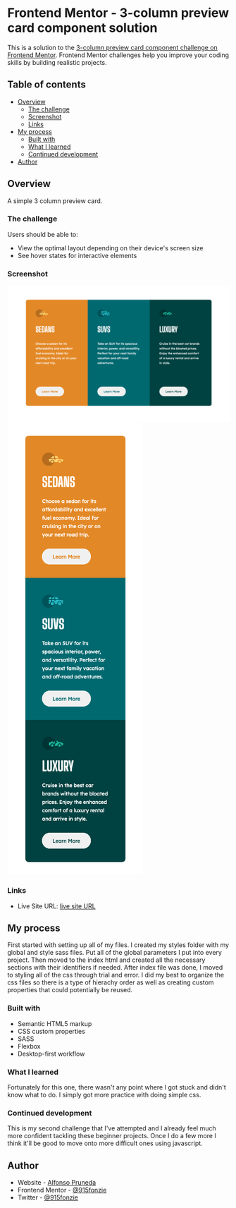 # Frontend Mentor - 3-column preview card component solution

This is a solution to the [3-column preview card component challenge on Frontend Mentor](https://www.frontendmentor.io/challenges/3column-preview-card-component-pH92eAR2-). Frontend Mentor challenges help you improve your coding skills by building realistic projects. 

## Table of contents

- [Overview](#overview)
  - [The challenge](#the-challenge)
  - [Screenshot](#screenshot)
  - [Links](#links)
- [My process](#my-process)
  - [Built with](#built-with)
  - [What I learned](#what-i-learned)
  - [Continued development](#continued-development)
- [Author](#author)

## Overview

A simple 3 column preview card.

### The challenge

Users should be able to:

- View the optimal layout depending on their device's screen size
- See hover states for interactive elements

### Screenshot

![desktop version](./images/desktop.png)
![mobile version](./images/mobile.png)


### Links

- Live Site URL: [live site URL](https://your-live-site-url.com)

## My process
First started with setting up all of my files. I created my styles folder with my global and style sass files. Put all of the global parameters I put into every project. Then moved to the index html and created all the necessary sections with their identifiers if needed. After index file was done, I moved to styling all of the css through trial and error. I did my best to organize the css files so there is a type of hierachy order as well as creating custom properties that could potentially be reused.

### Built with

- Semantic HTML5 markup
- CSS custom properties
- SASS
- Flexbox
- Desktop-first workflow

### What I learned

Fortunately for this one, there wasn't any point where I got stuck and didn't know what to do. I simply got more practice with doing simple css.

### Continued development

This is my second challenge that I've attempted and I already feel much more confident tackling these beginner projects. Once I do a few more I think it'll be good to move onto more difficult ones using javascript.

## Author

- Website - [Alfonso Pruneda](https://alfonsopruneda.netlify.app)
- Frontend Mentor - [@915fonzie](https://www.frontendmentor.io/profile/915fonzie)
- Twitter - [@915fonzie](https://www.twitter.com/915fonzie)
